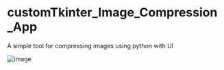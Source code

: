 # customTkinter_Image_Compression_App
A simple tool for compressing images using python with UI

![image](https://github.com/magician232/customTkinter_Image_Compression_App/assets/108206097/8a8f678d-7619-4b3a-9ee2-156d101b1cee)
